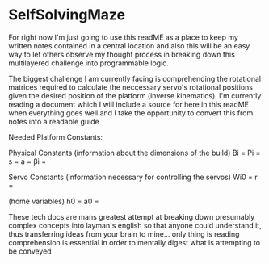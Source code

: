# SelfSolvingMaze

For right now I'm just going to use this readME as a place to keep my written notes contained in a central location and also this will be an easy way to let others observe my thought process in breaking down this multilayered challenge into programmable logic.

The biggest challenge I am currently facing is comprehending the rotational matrices required to calculate the neccessary servo's rotational positions given the desired position of the platform (inverse kinematics). I'm currently reading a document which I will include a source for here in this readME when everything goes well and I take the opportunity to convert this from notes into a readable guide

Needed Platform Constants:

Physical Constants (information about the dimensions of the build)
Bi = 
Pi =
s  =
a  =
βi = 

Servo Constants (information necessary for controlling the servos)
Wi0 =
r   =

(home variables)
h0  =
a0  =

These tech docs are mans greatest attempt at breaking down presumably complex concepts into layman's english so that anyone could understand it, thus transferring ideas from your brain to mine... only thing is reading comprehension is essential in order to mentally digest what is attempting to be conveyed